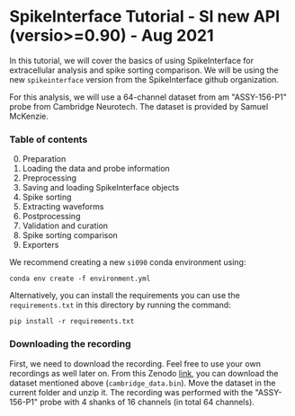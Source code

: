 # SpikeInterface Tutorial -  SI new API (versio>=0.90)  - Aug 2021


In this tutorial, we will cover the basics of using SpikeInterface for extracellular analysis and spike sorting comparison. 
We will be using the new `spikeinterface` version from the SpikeInterface github organization. 

For this analysis, we will use a 64-channel dataset from am "ASSY-156-P1" probe from Cambridge Neurotech. 
The dataset is provided by Samuel McKenzie. 

### Table of contents
0. Preparation
1. Loading the data and probe information
2. Preprocessing
3. Saving and loading SpikeInterface objects
4. Spike sorting
5. Extracting waveforms
6. Postprocessing
7. Validation and curation
8. Spike sorting comparison
9. Exporters

We recommend creating a new `si090` conda environment using:

`conda env create -f environment.yml`


Alternatively, you can install the requirements you can use the `requirements.txt` in this directory by running the command:

`pip install -r requirements.txt`


### Downloading the recording

First, we need to download the recording. Feel free to use your own recordings as well later on. 
From this Zenodo [link](https://doi.org/10.5281/zenodo.4657314), you can download the dataset mentioned above (`cambridge_data.bin`). 
Move the dataset in the current folder and unzip it.
The recording was performed with the "ASSY-156-P1" probe with 4 shanks of 16 channels (in total 64 channels).
